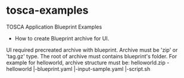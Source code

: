 # tosca-examples
TOSCA Application Blueprint Examples

* How to create Blueprint archive for UI.

UI required precreated archive with blueprint.
Archive must be 'zip' or 'tag.gz' type.
The root of archive must contains blueprint's folder.
For example for helloworld, archive structure must be:
helloworld.zip
-helloworld
|-blueprint.yaml
|-input-sample.yaml
|-script.sh 